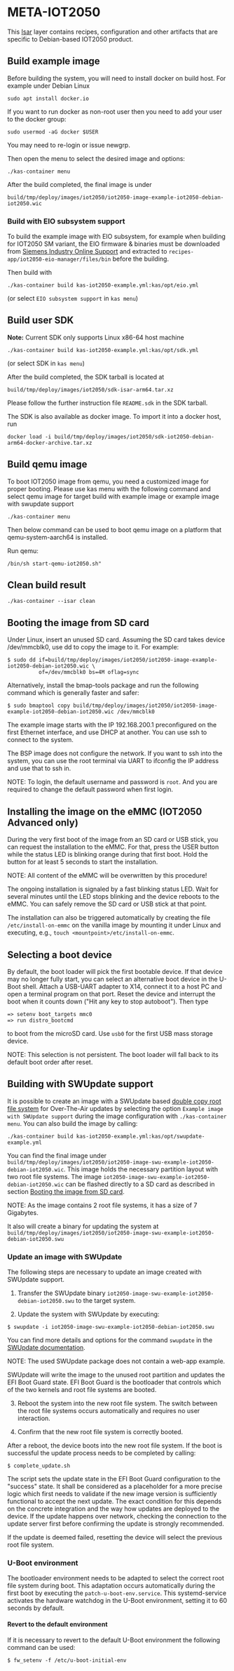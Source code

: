 # META-IOT2050

This [Isar](https://github.com/ilbers/isar) layer contains recipes,
configuration and other artifacts that are specific to  Debian-based IOT2050
product.

## Build example image

Before building the system, you will need to install docker on build host. For
example under Debian Linux

```shell
sudo apt install docker.io
```

If you want to run docker as non-root user then you need to add your user to the
docker group:

```shell
sudo usermod -aG docker $USER
```

You may need to re-login or issue newgrp.

Then open the menu to select the desired image and options:

```shell
./kas-container menu
```

After the build completed, the final image is under

```text
build/tmp/deploy/images/iot2050/iot2050-image-example-iot2050-debian-iot2050.wic
```

### Build with EIO subsystem support

To build the example image with EIO subsystem, for example when building for
IOT2050 SM variant, the EIO firmware & binaries must be downloaded from
[Siemens Industry Online Support](https://support.industry.siemens.com/cs/document/109741799/downloads-for-simatic-iot20x0?dti=0&lc=en-WW)
and extracted to `recipes-app/iot2050-eio-manager/files/bin` before the building.

Then build with

```shell
./kas-container build kas-iot2050-example.yml:kas/opt/eio.yml
```
(or select `EIO subsystem support` in `kas menu`)


## Build user SDK
>>>
**Note:** Current SDK only supports Linux x86-64 host machine
>>>

```shell
./kas-container build kas-iot2050-example.yml:kas/opt/sdk.yml
```
(or select SDK in `kas menu`)

After the build completed, the SDK tarball is located at

```text
build/tmp/deploy/images/iot2050/sdk-isar-arm64.tar.xz
```

Please follow the further instruction file `README.sdk` in the SDK tarball.

The SDK is also available as docker image. To import it into a docker host, run

```shell
docker load -i build/tmp/deploy/images/iot2050/sdk-iot2050-debian-arm64-docker-archive.tar.xz
```

## Build qemu image

To boot IOT2050 image from qemu, you need a customized image for proper booting.
Please use kas menu with the following command and select qemu image for target build
with example image or example image with swupdate support

```shell
./kas-container menu
```

Then below command can be used to boot qemu image on a platform that
qemu-system-aarch64 is installed.

Run qemu:
```shell
/bin/sh start-qemu-iot2050.sh"
```

## Clean build result

```shell
./kas-container --isar clean
```

## Booting the image from SD card

Under Linux, insert an unused SD card. Assuming the SD card takes device
/dev/mmcblk0, use dd to copy the image to it. For example:

```shell
$ sudo dd if=build/tmp/deploy/images/iot2050/iot2050-image-example-iot2050-debian-iot2050.wic \
          of=/dev/mmcblk0 bs=4M oflag=sync
```

Alternatively, install the bmap-tools package and run the following command
which is generally faster and safer:

```shell
$ sudo bmaptool copy build/tmp/deploy/images/iot2050/iot2050-image-example-iot2050-debian-iot2050.wic /dev/mmcblk0
```

The example image starts with the IP 192.168.200.1 preconfigured on the first
Ethernet interface, and use DHCP at another. You can use ssh to connect to the
system.

The BSP image does not configure the network. If you want to ssh into the
system, you can use the root terminal via UART to ifconfig the IP address and
use that to ssh in.

NOTE: To login, the default username and password is `root`. And you are
required to change the default password when first login.

## Installing the image on the eMMC (IOT2050 Advanced only)

During the very first boot of the image from an SD card or USB stick, you can
request the installation to the eMMC. For that, press the USER button while
the status LED is blinking orange during that first boot. Hold the button for
at least 5 seconds to start the installation.

NOTE: All content of the eMMC will be overwritten by this procedure!

The ongoing installation is signaled by a fast blinking status LED. Wait for
several minutes until the LED stops blinking and the device reboots to the eMMC.
You can safely remove the SD card or USB stick at that point.

The installation can also be triggered automatically by creating the file
`/etc/install-on-emmc` on the vanilla image by mounting it under Linux and
executing, e.g., `touch <mountpoint>/etc/install-on-emmc`.

## Selecting a boot device

By default, the boot loader will pick the first bootable device. If that device
may no longer fully start, you can select an alternative boot device in the
U-Boot shell. Attach a USB-UART adapter to X14, connect it to a host PC and open
a terminal program on that port. Reset the device and interrupt the boot when it
counts down ("Hit any key to stop autoboot"). Then type

```shell
=> setenv boot_targets mmc0
=> run distro_bootcmd
```

to boot from the microSD card. Use `usb0` for the first USB mass storage device.

NOTE: This selection is not persistent. The boot loader will fall back to its
default boot order after reset.

## Building with SWUpdate support

It is possible to create an image with a SWUpdate based [double copy
root file
system](https://sbabic.github.io/swupdate/overview.html#double-copy-with-fall-back)
for Over-The-Air updates by selecting the option `Example image with
SWUpdate support` during the image configuration with `./kas-container
menu`. You can also build the image by calling:

```shell
./kas-container build kas-iot2050-example.yml:kas/opt/swupdate-example.yml
```

You can find the final image under
`build/tmp/deploy/images/iot2050/iot2050-image-swu-example-iot2050-debian-iot2050.wic`.
This image holds the necessary partition layout with two root file
systems. The image
`iot2050-image-swu-example-iot2050-debian-iot2050.wic` can be flashed
directly to a SD card as described in section [Booting the image from SD
card](#booting-the-image-from-sd-card).

NOTE: As the image contains 2 root file systems, it has a size of 7 Gigabytes.

It also will create a binary for updating the system at
`build/tmp/deploy/images/iot2050/iot2050-image-swu-example-iot2050-debian-iot2050.swu`

### Update an image with SWUpdate

The following steps are necessary to update an image created with SWUpdate
support.

1. Transfer the SWUpdate binary
`iot2050-image-swu-example-iot2050-debian-iot2050.swu` to the target system.

2. Update the system with SWUpdate by executing:

```shell
$ swupdate -i iot2050-image-swu-example-iot2050-debian-iot2050.swu
```

You can find more details and options for the command `swupdate` in the
[SWUpdate
documentation](https://sbabic.github.io/swupdate/swupdate.html#running-swupdate).

NOTE: The used SWUpdate package does not contain a web-app example.

SWUpdate will write the image to the unused root partition and updates the EFI
Boot Guard state. EFI Boot Guard is the bootloader that controls which of the
two kernels and root file systems are booted.

3. Reboot the system into the new root file system. The switch between the root
file systems occurs automatically and requires no user interaction.

4. Confirm that the new root file system is correctly booted.

After a reboot, the device boots into the new root file system. If the boot is
successful the update process needs to be completed by calling:

```shell
$ complete_update.sh
```

The script sets the update state in the EFI Boot Guard configuration to the
"success" state. It shall be considered as a placeholder for a more precise
logic which first needs to validate if the new image version is sufficiently
functional to accept the next update. The exact condition for this depends on
the concrete integration and the way how updates are deployed to the device.
If the update happens over network, checking the connection to the update
server first before confirming the update is strongly recommended.

If the update is deemed failed, resetting the device will select the previous
root file system.

### U-Boot environment

The bootloader environment needs to be adapted to select the correct root file
system during boot. This adaptation occurs automatically during the first boot
by executing the `patch-u-boot-env.service`. This systemd-service activates the
hardware watchdog in the U-Boot environment, setting it to 60 seconds by
default.

#### Revert to the default environment

If it is necessary to revert to the default U-Boot environment the following
command can be used:
```shell
$ fw_setenv -f /etc/u-boot-initial-env
```
